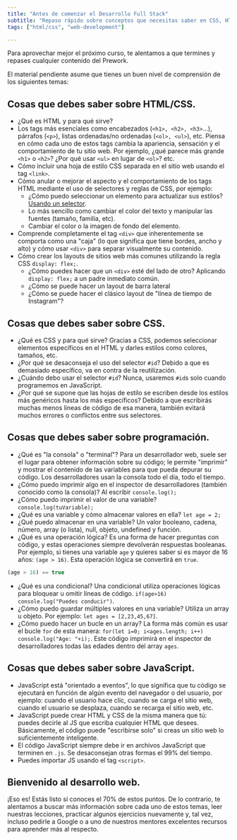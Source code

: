 ```yaml
---
title: "Antes de comenzar el Desarrollo Full Stack"
subtitle: "Repaso rápido sobre conceptos que necesitas saber en CSS, HTML y JS antes de iniciar el curso de Desarrollo Full Stack"
tags: ["html/css", "web-development"]

---
```


Para aprovechar mejor el próximo curso, te alentamos a que termines y repases cualquier contenido del Prework.

El material pendiente asume que tienes un buen nivel de comprensión de los siguientes temas:

## Cosas que debes saber sobre HTML/CSS.

- ¿Qué es HTML y para qué sirve?
- Los tags más esenciales como encabezados (`<h1>, <h2>, <h3>`...), párrafos (`<p>`), listas ordenadas/no ordenadas (`<ol>, <ul>`), etc. Piensa en cómo cada uno de estos tags cambia la apariencia, sensación y el comportamiento de tu sitio web. Por ejemplo, ¿qué parece más grande `<h1>` o `<h2>`? ¿Por qué usar `<ul>` en lugar de `<ol>`? etc.
- Cómo incluir una hoja de estilo CSS separada en el sitio web usando el tag `<link>`.
- Cómo anular o mejorar el aspecto y el comportamiento de los tags HTML mediante el uso de selectores y reglas de CSS, por ejemplo:
  - ¿Cómo puedo seleccionar un elemento para actualizar sus estilos? [Usando un selector](https://4geeks.com/es/lesson/what-is-css-learn-css-es#pero-que-es-un-selector).
  - Lo más sencillo como cambiar el color del texto y manipular las fuentes (tamaño, familia, etc).
  - Cambiar el color o la imagen de fondo del elemento.
- Comprende completamente el tag `<div>` que inherentemente se comporta como una "caja" (lo que significa que tiene bordes, ancho y alto) y cómo usar `<div>` para separar visualmente su contenido.
- Cómo crear los layouts de sitios web más comunes utilizando la regla CSS `display: flex;`.
  - ¿Cómo puedes hacer que un `<div>` esté del lado de otro? Aplicando `display: flex;` a un padre inmediato común.
  - ¿Cómo se puede hacer un layout de barra lateral
  - ¿Cómo se puede hacer el clásico layout de "línea de tiempo de Instagram"?

## Cosas que debes saber sobre CSS.

- ¿Qué es CSS y para qué sirve? Gracias a CSS, podemos seleccionar elementos específicos en el HTML y darles estilos como colores, tamaños, etc.
- ¿Por qué se desaconseja el uso del selector `#id`? Debido a que es demasiado específico, va en contra de la reutilización.
- ¿Cuándo debo usar el selector `#id`? Nunca, usaremos `#id`s solo cuando programemos en JavaScript.
- ¿Por qué se supone que las hojas de estilo se escriben desde los estilos más genéricos hasta los más específicos? Debido a que escribirás muchas menos líneas de código de esa manera, también evitará muchos errores o conflictos entre sus selectores.

## Cosas que debes saber sobre programación.

- ¿Qué es "la consola" o "terminal"? Para un desarrollador web, suele ser el lugar para obtener información sobre su código; le permite "imprimir" y mostrar el contenido de las variables para que pueda depurar su código. Los desarrolladores usan la consola todo el día, todo el tiempo.
- ¿Cómo puedo imprimir algo en el inspector de desarrolladores (también conocido como la consola)? Al escribir `console.log();`
- ¿Cómo puedo imprimir el valor de una variable? `console.log(tuVariable);`
- ¿Qué es una variable y cómo almacenar valores en ella? `let age = 2;`
- ¿Qué puedo almacenar en una variable? Un valor booleano, cadena, número, array (o lista), null, objeto, undefined y función.
- ¿Qué es una operación lógica? Es una forma de hacer preguntas con código, y estas operaciones siempre devolverán respuestas booleanas. Por ejemplo, si tienes una variable `age` y quieres saber si es mayor de 16 años: `(age > 16)`. Esta operación lógica se convertirá en `true`.

```js
(age > 16) == true
```

- ¿Qué es una condicional? Una condicional utiliza operaciones lógicas para bloquear u omitir líneas de código. `if(age>16) console.log("Puedes conducir")`.
- ¿Cómo puedo guardar múltiples valores en una variable? Utiliza un array u objeto. Por ejemplo: `let ages = [2,23,45,67]`.
- ¿Cómo puedo hacer un bucle en un array? La forma más común es usar el bucle `for` de esta manera: `for(let i=0; i<ages.length; i++) console.log("Age: "+i);`. Este código imprimirá en el inspector de desarrolladores todas las edades dentro del array `ages`.

## Cosas que debes saber sobre JavaScript.

- JavaScript está "orientado a eventos", lo que significa que tu código se ejecutará en función de algún evento del navegador o del usuario, por ejemplo: cuando el usuario hace clic, cuando se carga el sitio web, cuando el usuario se desplaza, cuando se recarga el sitio web, etc.
- JavaScript puede crear HTML y CSS de la misma manera que tú: puedes decirle al JS que escriba cualquier HTML que desees. Básicamente, el código puede "escribirse solo" si creas un sitio web lo suficientemente inteligente.
- El código JavaScript siempre debe ir en archivos JavaScript que terminen en `.js`. Se desaconsejan otras formas el 99% del tiempo.
- Puedes importar JS usando el tag `<script>`.

## Bienvenido al desarrollo web.

¡Eso es! Estás listo si conoces el 70% de estos puntos. De lo contrario, te alentamos a buscar más información sobre cada uno de estos temas, leer nuestras lecciones, practicar algunos ejercicios nuevamente y, tal vez, incluso pedirle a Google o a uno de nuestros mentores excelentes recursos para aprender más al respecto.
